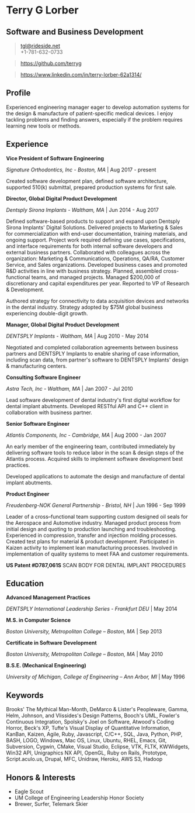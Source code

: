 # Terry G Lorber
## Software and Business Development        

> <tgl@rideside.net>  
> +1-781-632-0733

> <https://github.com/terryg>

> <https://www.linkedin.com/in/terry-lorber-62a1314/>

## Profile
Experienced engineering manager eager to develop automation systems for the design & manufacture of patient-specific medical devices. I enjoy tackling problems and finding answers, especially if the problem requires learning new tools or methods.

## Experience

__Vice President of Software Engineering__ 

_Signature Orthodontics, Inc - Boston, MA_ | Aug 2017 - present

Created software development plan, defined software architecture, supported 510(k) submittal, prepared production systems for first sale.

__Director, Global Digital Product Development__

_Dentsply Sirona Implants - Waltham, MA_ | Jun 2014 - Aug 2017

Defined software-based products to support and expand upon Dentsply Sirona Implants' Digital Solutions.  Delivered projects to Marketing & Sales for commercialization with end-user documentation, training materials, and ongoing support.  Project work required defining use cases, specifications, and interface requirements for both internal software developers and external business partners.  Collaborated with colleagues across the organization: Marketing & Communications, Operations, QA/RA, Customer Service, and Sales organizations.  Developed business cases and promoted R&D activities in line with business strategy.   Planned, assembled cross-functional teams, and managed projects.  Managed $200,000 of discretionary and capital expenditures per year. Reported to VP of Research & Development.

Authored strategy for connectivity to data acquisition devices and networks in the dental industry.  Strategy adopted by $75M global business experiencing double-digit growth.

__Manager, Global Digital Product Development__

_DENTSPLY Implants - Waltham, MA_ | Aug 2010 - May 2014

Negotiated and completed collaboration agreements between business partners and DENTSPLY Implants to enable sharing of case information, including scan data, from partner's software to DENTSPLY Implants' design & manufacturing centers.

__Consulting Software Engineer__

_Astra Tech, Inc - Waltham, MA_ | Jan 2007 - Jul 2010

Lead software development of dental industry's first digital workflow for dental implant abutments.  Developed RESTful API and C++ client in collaboration with business partner.

__Senior Software Engineer__

_Atlantis Components, Inc - Cambridge, MA_ | Aug 2000 - Jan 2007

An early member of the engineering team, contributed immediately by delivering software tools to reduce labor in the scan & design steps of the Atlantis process.  Acquired skills to implement software development best practices.

Developed applications to automate the design and manufacture of dental implant abutments.

__Product Engineer__

_Freudenberg-NOK General Partnership - Bristol, NH_ | Jun 1996 - Sep 1999

Leader of a cross–functional team supporting custom designed oil seals for the Aerospace and Automotive industry. Managed product process from initial design and quoting to production launching and troubleshooting. Experienced in compression, transfer and injection molding processes. Created test plans for material & product development. Participated in Kaizen activity to implement lean manufacturing processes. Involved in implementation of quality systems to meet FAA and customer requirements.

__US Patent #D787,061S__ SCAN BODY FOR DENTAL IMPLANT PROCEDURES

## Education

__Advanced Management Practices__

_DENTSPLY International Leadership Series - Frankfurt DEU_ | May 2014

__M.S. in Computer Science__

_Boston University, Metropolitan College – Boston, MA_ | Sep 2013

__Certificate in Software Development__

_Boston University, Metropolitan College – Boston, MA_ | May 2010

__B.S.E. (Mechanical Engineering)__

_University of Michigan, College of Engineering – Ann Arbor, MI_ | May 1996

## Keywords
Brooks' The Mythical Man-Month, DeMarco & Lister's Peopleware, Gamma, Helm, Johnson, and Vlissides's Design Patterns, Booch's UML, Fowler's Continuous Integration, Spolsky's Joel on Software, Atwood's Coding Horror, Beck's XP, Tufte's Visual Display of Quantitative Information, KanBan, Kaizen, Agile, Ruby, Javascript, C/C++, SQL, Java, Python, PHP, BASH, LOGO, Windows, Mac OS, Linux, Ubuntu, RHEL, Emacs, Git, Subversion, Cygwin, CMake, Visual Studio, Eclipse, VTK, FLTK, KWWidgets, Win32 API, Unigraphics NX API, OpenGL, Ruby on Rails, Prototype, Script.aculo.us, Drupal, MFC, Unidraw, Heroku, AWS S3, Hadoop

## Honors & Interests
- Eagle Scout
- UM College of Engineering Leadership Honor Society
- Brewer, Surfer, Telemark Skier

